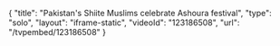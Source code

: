 {
    "title": "Pakistan's Shiite Muslims celebrate Ashoura festival",
    "type": "solo",
    "layout": "iframe-static",
    "videoId": "123186508",
    "url": "\/tvpembed\/123186508"
}